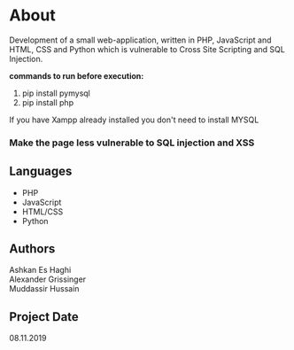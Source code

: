 # About
Development of a small web-application, written in PHP, JavaScript and HTML, CSS and Python
which is vulnerable to Cross Site Scripting and SQL Injection.

**commands to run before execution:** <br>
1. pip install pymysql <br>
2. pip install php

If you have Xampp already installed you don't need to install MYSQL

### Make the page less vulnerable to SQL injection and XSS


## Languages
* PHP
* JavaScript
* HTML/CSS
* Python

## Authors
Ashkan Es Haghi <br>
Alexander Grissinger <br>
Muddassir Hussain <br>

## Project Date
08.11.2019
